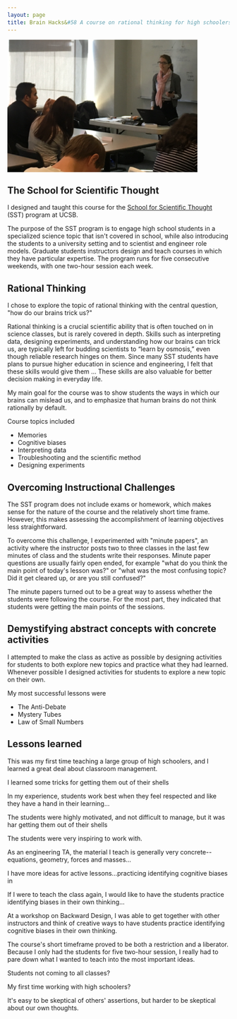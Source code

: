 ```yaml
---
layout: page
title: Brain Hacks&#58 A course on rational thinking for high schoolers
---
```


<img src="\images\SST_Closeup2.png" height="300" align="middle"/>

## The School for Scientific Thought

I designed and taught this course for the [School for Scientific Thought](http://sst-csep.cnsi.ucsb.edu/) (SST) program at UCSB. 

The purpose of the SST program is to engage high school students in a specialized science topic that isn't covered in school, while also introducing the students to a university setting and to scientist and engineer role models. Graduate students instructors design and teach courses in which they have particular expertise. The program runs for five consecutive weekends, with one two-hour session each week.

## Rational Thinking

I chose to explore the topic of rational thinking with the central question, "how do our brains trick us?" 

Rational thinking is a crucial scientific ability that is often touched on in science classes, but is rarely covered in depth. Skills such as interpreting data, designing experiments, and understanding how our brains can trick us, are typically left for budding scientists to “learn by osmosis,” even though reliable research hinges on them. Since many SST students have plans to pursue higher education in science and engineering, I felt that these skills would give them ... These skills are also valuable for better decision making in everyday life. 

My main goal for the course was to show students the ways in which our brains can mislead us, and to emphasize that human brains do not think rationally by default.

Course topics included
- Memories
- Cognitive biases
- Interpreting data
- Troubleshooting and the scientific method
- Designing experiments

## Overcoming Instructional Challenges

The SST program does not include exams or homework, which makes sense for the nature of the course and the relatively short time frame. However, this makes assessing the accomplishment of learning objectives less straightforward. 

To overcome this challenge, I experimented with "minute papers", an activity where the instructor posts two to three classes in the last few minutes of class and the students write their responses. Minute paper questions are usually fairly open ended, for example "what do you think the main point of today's lesson was?" or "what was the most confusing topic? Did it get cleared up, or are you still confused?"

The minute papers turned out to be a great way to assess whether the students were following the course. For the most part, they indicated that students were getting the main points of the sessions.

## Demystifying abstract concepts with concrete activities

I attempted to make the class as active as possible by designing activities for students to both explore new topics and practice what they had learned. Whenever possible I designed activities for students to explore a new topic on their own.

My most successful lessons were
- The Anti-Debate
- Mystery Tubes
- Law of Small Numbers


## Lessons learned

This was my first time teaching a large group of high schoolers, and I learned a great deal about classroom management. 

I learned some tricks for getting them out of their shells

In my experience, students work best when they feel respected and like they have a hand in their learning...

The students were highly motivated, and not difficult to manage, but it was har
getting them out of their shells

The students were very inspiring to work with.

As an engineering TA, the material I teach is generally very concrete--
equations, geometry, forces and masses...

I have more ideas for active lessons...practicing identifying cognitive biases in 

If I were to teach the class again, I would like to have the students practice identifying biases in their own thinking...

At a workshop on Backward Design, I was able to get together with other instructors and think of creative ways to have students practice identifying cognitive biases in their own thinking. 


The course's short timeframe proved to be both a restriction and a liberator. Because I only had the students for five two-hour session, I really had to pare down what I wanted to teach into the most important ideas. 

Students not coming to all classes?

My first time working with high schoolers?

It's easy to be skeptical of others' assertions, but harder to be skeptical about our own thoughts.
